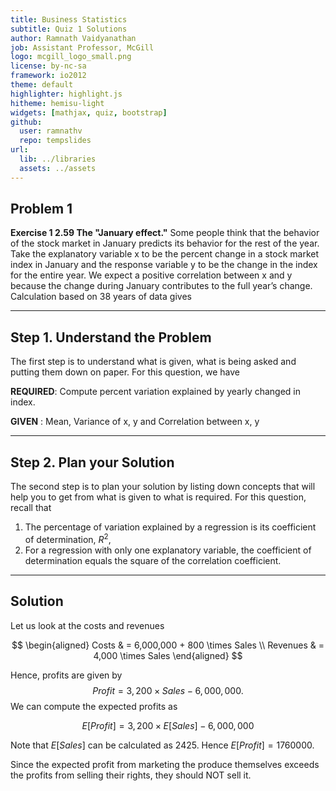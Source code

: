```yaml
---
title: Business Statistics
subtitle: Quiz 1 Solutions
author: Ramnath Vaidyanathan
job: Assistant Professor, McGill 
logo: mcgill_logo_small.png
license: by-nc-sa
framework: io2012
theme: default
highlighter: highlight.js
hitheme: hemisu-light
widgets: [mathjax, quiz, bootstrap]
github:
  user: ramnathv
  repo: tempslides
url:
  lib: ../libraries
  assets: ../assets
---
```





## Problem 1 ##

<style type="text/css">
article > p, article li{
/*  font-family: "Lucida Grande";*/
/*  color: #363636;*/
}
</style>

**Exercise 1 2.59 The "January effect."** Some people think that the behavior of the stock market in January predicts its behavior for the rest of the year. Take the explanatory variable x to be the percent change in a stock market index in January and the response variable y to be the change in the index for the entire year. We expect a positive correlation between x and y because the change during January contributes to the full year’s change. Calculation based on 38 years of data gives

---

## Step 1. Understand the Problem ##

The first step is to understand what is given, what is being asked and putting them down on paper. For this question, we have

**REQUIRED**: Compute percent variation explained by yearly changed in index.

**GIVEN**   :  Mean, Variance of x, y and Correlation between x, y

---

## Step 2. Plan your Solution

The second step is to plan your solution by listing down concepts that will help you to get from what is given to what is required.
For this question, recall that 

1. The percentage of variation explained by a regression is its coefficient of determination, $R^2$, 
2. For a regression with only one explanatory variable, the coefficient of determination equals the square of the correlation coefficient.

---

## Solution ##

Let us look at the costs and revenues

$$
\begin{aligned}
Costs & = 6,000,000 + 800 \times Sales \\
Revenues & = 4,000 \times Sales
\end{aligned}
$$

Hence, profits are given by $$Profit = 3,200\times Sales - 6,000,000.$$ We can compute the expected profits as

$$E[Profit] = 3,200 \times E[Sales] - 6,000,000$$

Note that $E[Sales]$ can be calculated as 2425. Hence $E[Profit] = 1760000$.

Since the expected profit from marketing the produce themselves exceeds the profits from selling their rights, they should NOT sell it.
